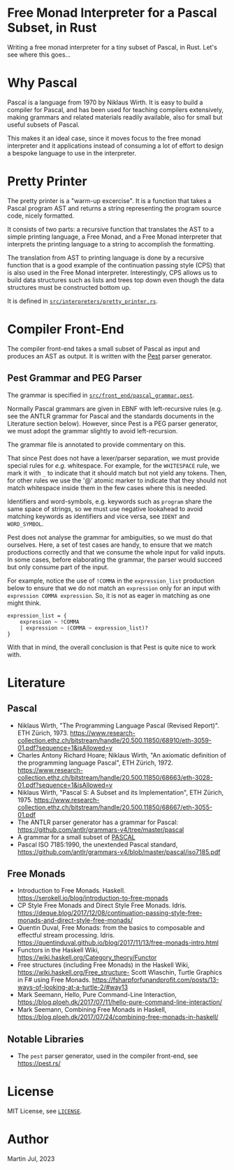 # Free Monad Interpreter for a Pascal Subset, in Rust

Writing a free monad interpreter for a tiny subset of Pascal, in Rust.
Let's see where this goes...

# Why Pascal

Pascal is a language from 1970 by Niklaus Wirth.
It is easy to build a compiler for Pascal, and has been used for teaching compilers extensively,
making grammars and related materials readily available, also for small but useful subsets of Pascal.

This makes it an ideal case, since it moves focus to the free monad interpreter and it applications
instead of consuming a lot of effort to design a bespoke language to use in the interpreter.

# Pretty Printer
The pretty printer is a "warm-up excercise". It is a function that takes a Pascal program AST and returns a string
representing the program source code, nicely formatted.

It consists of two parts: a recursive function that translates the AST to a simple printing language, a Free Monad, and
a Free Monad interpreter that interprets the printing language to a string to accomplish the formatting.

The translation from AST to printing language is done by a recursive function that is a good example of the continuation
passing style (CPS) that is also used in the Free Monad interpreter. Interestingly, CPS allows us to build data structures 
such as lists and trees top down even though the data structures must be constructed bottom up.

It is defined in [`src/interpreters/pretty_printer.rs`](src/intepreters/pretty_printer.rs).

# Compiler Front-End
The compiler front-end takes a small subset of Pascal as input and produces an AST as output.
It is written with the [Pest](http://pest.rs) parser generator.

## Pest Grammar and PEG Parser
The grammar is specified in [`src/front_end/pascal_grammar.pest`](src/front_end/pascal_grammar.pest).

Normally Pascal grammars are given in EBNF with left-recursive rules (e.g. see the ANTLR grammar for Pascal and 
the standards documents in the Literature section below). However, since Pest is a PEG parser generator, 
we must adopt the grammar slightly to avoid left-recursion.

The grammar file is annotated to provide commentary on this.

That since Pest does not have a lexer/parser separation, we must provide special rules for *e.g.* whitespace. 
For example, for the `WHITESPACE` rule, we mark it with `_` to indicate that it should match but not yield any tokens.
Then, for other rules we use the '@' atomic marker to indicate that they should not match whitespace inside them
in the few cases where this is needed. 

Identifiers and word-symbols, e.g. keywords such as `program` share the same space of strings, so we must use
negative lookahead to avoid matching keywords as identifiers and vice versa, see `IDENT` and `WORD_SYMBOL`.

Pest does not analyse the grammar for ambiguities, so we must do that ourselves. Here, a set of test cases 
are handy, to ensure that we match productions correctly and that we consume the whole input for valid inputs.
In some cases, before elaborating the grammar, the parser would succeed but only consume part of the input.

For example, notice the use of `!COMMA` in the `expression_list` production below to ensure that we do not
match an `expression` only for an input with `expression COMMA expression`. So, it is not as eager in matching 
as one might think.

```
expression_list = {
    expression ~ !COMMA
    | expression ~ (COMMA ~ expression_list)?
}
```

With that in mind, the overall conclusion is that Pest is quite nice to work with.

# Literature

## Pascal

- Niklaus Wirth, "The Programming Language Pascal (Revised Report)". ETH Zürich,
  1973. https://www.research-collection.ethz.ch/bitstream/handle/20.500.11850/68910/eth-3059-01.pdf?sequence=1&isAllowed=y
- Charles Antony Richard Hoare; Niklaus Wirth, "An axiomatic definition of the programming language Pascal", ETH Zürich,
  1972. https://www.research-collection.ethz.ch/bitstream/handle/20.500.11850/68663/eth-3028-01.pdf?sequence=1&isAllowed=y
- Niklaus Wirth, "Pascal S: A Subset and its Implementation", ETH Zürich,
  1975. https://www.research-collection.ethz.ch/bitstream/handle/20.500.11850/68667/eth-3055-01.pdf
- The ANTLR parser generator has a grammar for Pascal: https://github.com/antlr/grammars-v4/tree/master/pascal
- A grammar for a small subset of [PASCAL](https://www2.seas.gwu.edu/~hchoi/teaching/cs160d/pascal.pdf)
- Pascal ISO 7185:1990, the unextended Pascal standard, https://github.com/antlr/grammars-v4/blob/master/pascal/iso7185.pdf 

## Free Monads

- Introduction to Free Monads. Haskell. https://serokell.io/blog/introduction-to-free-monads
- CP Style Free Monads and Direct Style Free Monads.
  Idris. https://deque.blog/2017/12/08/continuation-passing-style-free-monads-and-direct-style-free-monads/
- Quentin Duval, Free Monads: from the basics to composable and effectful stream processing.
  Idris. https://quentinduval.github.io/blog/2017/11/13/free-monads-intro.html
- Functors in the Haskell Wiki, https://wiki.haskell.org/Category_theory/Functor
- Free structures (including Free Monads) in the Haskell Wiki, https://wiki.haskell.org/Free_structure- Scott Wlaschin,
  Turtle Graphics in F# using Free
  Monads. https://fsharpforfunandprofit.com/posts/13-ways-of-looking-at-a-turtle-2/#way13
- Mark Seemann, Hello, Pure Command-Line
  Interaction, https://blog.ploeh.dk/2017/07/11/hello-pure-command-line-interaction/
- Mark Seemann, Combining Free Monads in Haskell, https://blog.ploeh.dk/2017/07/24/combining-free-monads-in-haskell/

## Notable Libraries
- The `pest` parser generator, used in the compiler front-end, see https://pest.rs/

# License
MIT License, see [`LICENSE`](LICENSE).

# Author
Martin Jul, 2023